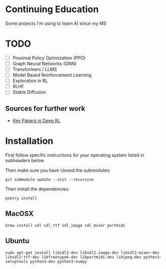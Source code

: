 # Continuing Education

Some projects I'm using to learn AI since my MS

# TODO

* [ ] Proximal Policy Optimization (PPO)
* [ ] Graph Neural Networks (GNN)
* [ ] Transformers / LLMS
* [ ] Model Based Reinforcement Learning
* [ ] Exploration in RL
* [ ] RLHF
* [ ] Stable Diffusion

## Sources for further work

* [Key Papers in Deep RL](https://spinningup.openai.com/en/latest/spinningup/keypapers.html)

# Installation

First follow specific instructions for your operating system listed in subheaders below.

Then make sure you have cloned the submodules:

`git submodule update --init --recursive`

Then install the dependencies:

`poetry install`

## MacOSX

`brew install sdl sdl_ttf sdl_image sdl_mixer portmidi`

## Ubuntu

`sudo apt-get install libsdl2-dev libsdl2-image-dev libsdl2-mixer-dev libsdl2-ttf-dev libfreetype6-dev libportmidi-dev libjpeg-dev python3-setuptools python3-dev python3-numpy`
